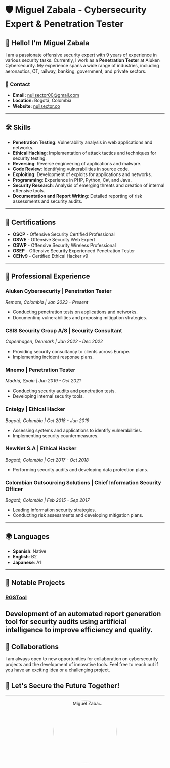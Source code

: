 # 🛡️ Miguel Zabala - Cybersecurity Expert & Penetration Tester

## 👋 Hello! I'm Miguel Zabala

I am a passionate offensive security expert with 9 years of experience in various security tasks. Currently, I work as a **Penetration Tester** at Aiuken Cybersecurity. My experience spans a wide range of industries, including aeronautics, OT, railway, banking, government, and private sectors.

### 📧 Contact
- **Email:** [nullsector00@gmail.com](mailto:nullsector00@gmail.com)
- **Location:** Bogotá, Colombia
- **Website:** [nullsector.co](https://nullsector.co/)

---

## 🛠️ Skills

- **Penetration Testing**: Vulnerability analysis in web applications and networks.
- **Ethical Hacking**: Implementation of attack tactics and techniques for security testing.
- **Reversing**: Reverse engineering of applications and malware.
- **Code Review**: Identifying vulnerabilities in source code.
- **Exploiting**: Development of exploits for applications and networks.
- **Programming**: Experience in PHP, Python, C#, and Java.
- **Security Research**: Analysis of emerging threats and creation of internal offensive tools.
- **Documentation and Report Writing**: Detailed reporting of risk assessments and security audits.

---

## 📜 Certifications

- **OSCP** - Offensive Security Certified Professional
- **OSWE** - Offensive Security Web Expert
- **OSWP** - Offensive Security Wireless Professional
- **OSEP** - Offensive Security Experienced Penetration Tester
- **CEHv9** - Certified Ethical Hacker v9

---

## 🧩 Professional Experience

### Aiuken Cybersecurity | Penetration Tester
_Remote, Colombia | Jan 2023 - Present_

- Conducting penetration tests on applications and networks.
- Documenting vulnerabilities and proposing mitigation strategies.

### CSIS Security Group A/S | Security Consultant
_Copenhagen, Denmark | Jan 2022 - Dec 2022_

- Providing security consultancy to clients across Europe.
- Implementing incident response plans.

### Mnemo | Penetration Tester
_Madrid, Spain | Jun 2019 - Oct 2021_

- Conducting security audits and penetration tests.
- Developing internal security tools.

### Entelgy | Ethical Hacker
_Bogotá, Colombia | Oct 2018 - Jun 2019_

- Assessing systems and applications to identify vulnerabilities.
- Implementing security countermeasures.

### NewNet S.A | Ethical Hacker
_Bogotá, Colombia | Oct 2017 - Oct 2018_

- Performing security audits and developing data protection plans.

### Colombian Outsourcing Solutions | Chief Information Security Officer
_Bogotá, Colombia | Feb 2015 - Sep 2017_

- Leading information security strategies.
- Conducting risk assessments and developing mitigation plans.

---

## 🌍 Languages

- **Spanish**: Native
- **English**: B2
- **Japanese**: A1

---

## 📂 Notable Projects

### [RGSTool](https://github.com/MangelZabalaDevelop/RGS)
Development of an automated report generation tool for security audits using artificial intelligence to improve efficiency and quality.
---

## 🤝 Collaborations

I am always open to new opportunities for collaboration on cybersecurity projects and the development of innovative tools. Feel free to reach out if you have an exciting idea or a challenging project.

## 🚀 Let's Secure the Future Together!

---

<div align="center">
  <img src="https://github.com/your-repository/path-to-image.png" alt="Miguel Zabala" style="border-radius: 50%; width: 200px; height: 200px;">
</div>
